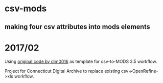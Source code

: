 # csv-mods
making four csv attributes into mods elements
--
<h1>2017/02</h1> 
Using <a href="https://www.google.com/url?sa=t&rct=j&q=&esrc=s&source=web&cd=4&cad=rja&uact=8&ved=0ahUKEwiJ87nSkobSAhUDRCYKHTGrDYcQFggxMAM&url=https%3A%2F%2Fgithub.com%2Fdim0016%2Fcsv-mods&usg=AFQjCNFZS85hyQFHQPSjj_EPkE9w_ICt-g&sig2=9Fop93DadRXTNDFXQYb6Xg" target="_blank">
original code by dim0016</a> as template for csv-to-MODS 3.5 workflow.

Project for Connecticut Digital Archive to replace existing csv->OpenRefine->xls workflow.
